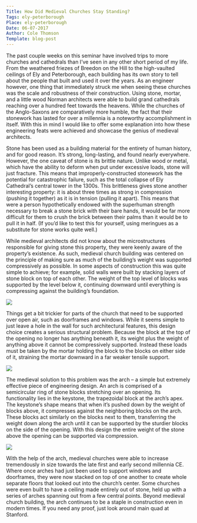 ```yaml
---
Title: How Did Medieval Churches Stay Standing?
Tags: ely-peterborough
Place: ely-peterborough
Date: 06-07-2017
Author: Cole Thomson
Template: blog-post
---
```


The past couple weeks on this seminar have involved trips to more churches and cathedrals than I’ve seen in any other short period of my life.  From the weathered friezes of Breedon on the Hill to the high-vaulted ceilings of Ely and Peterborough, each building has its own story to tell about the people that built and used it over the years.  As an engineer however, one thing that immediately struck me when seeing these churches was the scale and robustness of their construction.  Using stone, mortar, and a little wood Norman architects were able to build grand cathedrals reaching over a hundred feet towards the heavens. While the churches of the Anglo-Saxons are comparatively more humble, the fact that their stonework has lasted for over a millennia is a noteworthy accomplishment in itself. With this in mind I would like to offer some explanation into how these engineering feats were achieved and showcase the genius of medieval architects.

Stone has been used as a building material for the entirety of human history, and for good reason.  It’s strong, long-lasting, and found nearly everywhere.  However, the one caveat of stone is its brittle nature. Unlike wood or metal, which have the ability to deform when put under excessive loads, stone will just fracture.  This means that improperly-constructed stonework has the potential for catastrophic failure, such as the total collapse of Ely Cathedral’s central tower in the 1300s. This brittleness gives stone another interesting property: it is about three times as strong in compression (pushing it together) as it is in tension (pulling it apart).  This means that were a person hypothetically endowed with the superhuman strength necessary to break a stone brick with their bare hands, it would be far more difficult for them to crush the brick between their palms than it would be to pull it in half.  (If you’d like to test this for yourself, using meringues as a substitute for stone works quite well.)

While medieval architects did not know about the microstructures responsible for giving stone this property, they were keenly aware of the property’s existence.  As such, medieval church building was centered on the principle of making sure as much of the building’s weight was supported compressively as possible.  In some aspects of construction this was quite simple to achieve; for example, solid walls were built by stacking layers of stone block on top of each other.  The weight of the top level of blocks was supported by the level below it, continuing downward until everything is compressing against the building’s foundation.

![](http://i.imgur.com/38Q33Os.jpg)

Things get a bit trickier for parts of the church that need to be supported over open air, such as doorframes and windows.  While it seems simple to just leave a hole in the wall for such architectural features, this design choice creates a serious structural problem.  Because the block at the top of the opening no longer has anything beneath it, its weight plus the weight of anything above it cannot be compressively supported.  Instead these loads must be taken by the mortar holding the block to the blocks on either side of it, straining the mortar downward in a far weaker tensile support.

![](http://i.imgur.com/enHnqwL.jpg)
	
The medieval solution to this problem was the arch – a simple but extremely effective piece of engineering design.  An arch is comprised of a semicircular ring of stone blocks stretching over an opening.  Its functionality lies in the keystone, the trapezoidal block at the arch’s apex.  The keystone’s shape means that when it’s pushed down by the weight of blocks above, it compresses against the neighboring blocks on the arch.  These blocks act similarly on the blocks next to them, transferring the weight down along the arch until it can be supported by the sturdier blocks on the side of the opening.  With this design the entire weight of the stone above the opening can be supported via compression.

![](http://i.imgur.com/iOtXrDS.jpg)

With the help of the arch, medieval churches were able to increase tremendously in size towards the late first and early second millennia CE.  Where once arches had just been used to support windows and doorframes, they were now stacked on top of one another to create whole separate floors that looked out into the church’s center.  Some churches were even built to have a ceiling made entirely out of stone, held up with a series of arches spanning out from a few central points.  Beyond medieval church building, the arch continues to be a staple in construction even in modern times.  If you need any proof, just look around main quad at Stanford.
